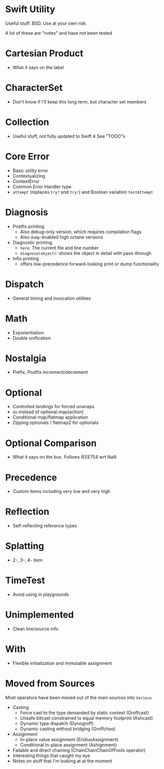 # Swift Utility

Useful stuff. BSD. Use at your own risk.

A lot of these are "notes" and have not been tested

# Cartesian Product
* What it says on the label

# CharacterSet
* Don't know if I'll keep this long term, but character set members

# Collection
* Useful stuff, not fully updated to Swift 4 See "TODO"s

# Core Error
* Basic utility error
* Contextualizing
* ContextError
* Common Error Handler type
* `attempt` (replaces `try?` and `try!`) and Boolean variation `testAttempt`

# Diagnosis
* Postfix printing
	* Also debug-only version, which requires compilation flags
	* Also `dump`-enabled high octane versions
* Diagnostic printing
	* `here`: The current file and line number
	* `diagnose(object)`: shows the object in detail with pass-through
* Infix printing
	* offers low-precedence forward-looking print or dump functionality

# Dispatch
* General timing and invocation utilities

# Math
* Exponentiation
* Double unification

# Nostalgia
* Prefix, Postfix increment/decrement

# Optional
* Controlled landings for forced unwraps
* `do` instead of optional.map(action)
* Conditional map/flatmap application
* Zipping optionals / flatmap2 for optionals

# Optional Comparison
* What it says on the box. Follows IEEE754 wrt NaN

# Precedence
* Custom items including very low and very high

# Reflection
* Self-reflecting reference types

# Splatting
* 2-, 3-, 4- item

# TimeTest
* Avoid using in playgrounds

# Unimplemented
* Clean line/source info

# With
* Flexible initialization and immutable assignment

# Moved from Sources
Most operators have been moved out of the main sources into `Various`
* Casting
  * Force cast to the type demanded by static context (Groffcast)
  * Unsafe bitcast constrained to equal memory footprint (Ashcast)
  * Dynamic type dispatch (Dynogroff)
  * Dynamic casting without bridging (Groffchoo)
* Assignment
  * In-place value assignment (EridiusAssignment)
  * Conditional in-place assignment (Ashignment)
* Failable and direct chaining (ChainChainChainOfFools operator)
* Interesting things that caught my eye
* Notes on stuff that I'm looking at at the moment
